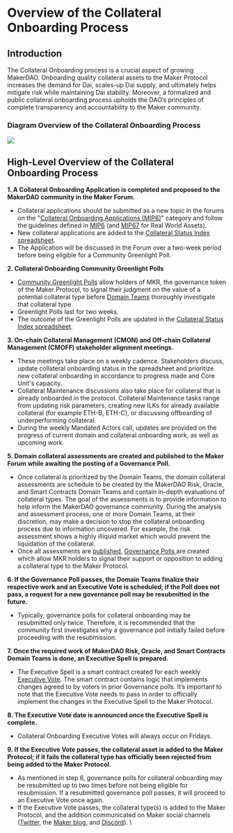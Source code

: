 # Overview of the Collateral Onboarding Process

## **Introduction**

The Collateral Onboarding process is a crucial aspect of growing MakerDAO. Onboarding quality collateral assets to the Maker Protocol increases the demand for Dai, scales-up Dai supply, and ultimately helps mitigate risk while maintaining Dai stability. Moreover, a formalized and public collateral onboarding process upholds the DAO’s principles of complete transparency and accountability to the Maker community.&#x20;

### Diagram Overview of the Collateral Onboarding Process&#x20;

![](../.gitbook/assets/4\_11\_NEW-no-chats-\_Collateral\_Onboarding\_Diagram.png)

## **High-Level Overview of the Collateral Onboarding Process**

**1. A Collateral Onboarding Application is completed and proposed to the MakerDAO community in the Maker Forum.**

* Collateral applications should be submitted as a new topic in the forums on the "[Collateral Onboarding Applications (MIP6)](https://forum.makerdao.com/c/collateral-onboarding/co/17)" category and follow the guidelines defined in [MIP6](https://mips.makerdao.com/mips/details/MIP6#MIP6c2) (and [MIP67](https://mips.makerdao.com/mips/details/MIP67#MIP67c1) for Real World Assets).
* New collateral applications are added to the [Collateral Status Index spreadsheet](https://docs.google.com/spreadsheets/d/1PDf\_CzhGa7mLuOUfX6Bz3WrnCjDRhIjmu-vDZMMw4Qc).
* The Application will be discussed in the Forum over a two-week period before being eligible for a Community Greenlight Poll.

**2. Collateral Onboarding Community Greenlight Polls**

* [Community Greenlight Polls](https://mips.makerdao.com/mips/details/MIP9) allow holders of MKR, the governance token of the Maker Protocol, to signal their judgment on the value of a potential collateral type before [Domain Teams](https://mips.makerdao.com/mips/details/MIP7#MIP7c1) thoroughly investigate that collateral type.
* Greenlight Polls last for two weeks.
* The outcome of the Greenlight Polls are updated in the [Collateral Status Index spreadsheet](https://docs.google.com/spreadsheets/d/1PDf\_CzhGa7mLuOUfX6Bz3WrnCjDRhIjmu-vDZMMw4Qc).

**3. On-chain Collateral Management (CMON) and Off-chain Collateral Management (CMOFF) stakeholder alignment meetings.**

* These meetings take place on a weekly cadence. Stakeholders discuss, update collateral onboarding status in the spreadsheet and prioritize new collateral onboarding in accordance to progress made and Core Unit's capacity.
* Collateral Maintenance discussions also take place for collateral that is already onboarded in the protocol. Collateral Maintenance tasks range from updating risk parameters, creating new ILKs for already available collateral (for example ETH-B, ETH-C), or discussing offboarding of underperforming collateral.
* During the weekly Mandated Actors call, updates are provided on the progress of current domain and collateral onboarding work, as well as upcoming work.

**5. Domain collateral assessments are created and published to the Maker Forum while awaiting the posting of a Governance Poll.**

* Once collateral is prioritized by the Domain Teams, the domain collateral assessments are schedule to be created by the MakerDAO Risk, Oracle, and Smart Contracts Domain Teams and contain in-depth evaluations of collateral types. The goal of the assessments is to provide information to help inform the MakerDAO governance community. During the analysis and assessment process, one or more Domain Teams, at their discretion, may make a decision to stop the collateral onboarding process due to information uncovered. For example, the risk assessment shows a highly illiquid market which would prevent the liquidation of the collateral.
* Once all assessments are [published](https://forum.makerdao.com/c/collateral-onboarding/domain-work/28), [Governance Polls ](https://mips.makerdao.com/mips/details/MIP8#MIP8c1)are created which allow MKR holders to signal their support or opposition to adding a collateral type to the Maker Protocol.

**6. If the Governance Poll passes, the Domain Teams finalize their respective work and an Executive Vote is scheduled; if the Poll does not pass, a request for a new governance poll may be resubmitted in the future.**&#x20;

* Typically, governance polls for collateral onboarding may be resubmitted only twice. Therefore, it is recommended that the community first investigates why a governance poll initially failed before proceeding with the resubmission.

**7. Once the required work of MakerDAO Risk, Oracle, and Smart Contracts Domain Teams is done, an Executive Spell is prepared.**

* The Executive Spell is a smart contract created for each weekly [Executive Vote](https://manual.makerdao.com/governance/governance-cycle/weekly-governance-cycle). The smart contract contains logic that implements changes agreed to by voters in prior Governance polls. It’s important to note that the Executive Vote needs to pass in order to officially implement the changes in the Executive Spell to the Maker Protocol.

**8. The Executive Vote date is announced once the Executive Spell is complete.**&#x20;

* Collateral Onboarding Executive Votes will always occur on Fridays.

**9. If the Executive Vote passes, the collateral asset is added to the Maker Protocol; if it fails the collateral type has officially been rejected from being added to the Maker Protocol.**&#x20;

* As mentioned in step 6, governance polls for collateral onboarding may be resubmitted up to two times before not being eligible for resubmission. If a resubmitted governance poll passes, it will proceed to an Executive Vote once again.
* If the Executive Vote passes, the collateral type(s) is added to the Maker Protocol, and the addition communicated on Maker social channels ([Twitter](https://twitter.com/makerdao), the [Maker blog](https://blog.makerdao.com), and [Discord](https://discord.gg/TjJWqHBxx3)). \

